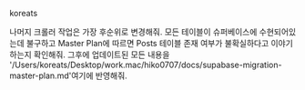 koreats

나머지 크롤러 작업은 가장 후순위로 변경해줘. 모든 테이블이 슈퍼베이스에 수현되어있는데 불구하고 Master Plan에 따르면 Posts 테이블 존재 여부가 불확실하다고 이야기 하는지 확인해줘. 그후에  업데이트된 모든 내용을 '/Users/koreats/Desktop/work.mac/hiko0707/docs/supabase-migration-master-plan.md'여기에 반영해줘. 
